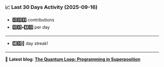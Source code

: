 <!--START_STATS-->
### 📈 Last 30 Days Activity (2025-09-16)  
- **9️⃣0️⃣3️⃣** contributions  
- **3️⃣0️⃣•1️⃣0️⃣** per day
---
- **1️⃣0️⃣🎱** day streak!
---
📝 **Latest blog:** [**The Quantum Loop: Programming in Superposition**](https://andriak.com/blog/quantum-loop)
<!--END_STATS-->
